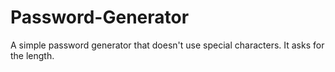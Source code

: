 # Password-Generator
A simple password generator that doesn't use special characters.
It asks for the length.

